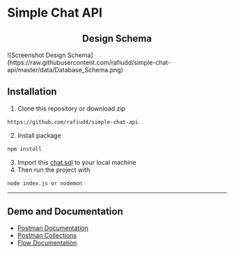 # Simple Chat API
<h2 align="center">Design Schema</h2>
![Screenshot Design Schema](https://raw.githubusercontent.com/rafiudd/simple-chat-api/master/data/Database_Schema.png)

## Installation
1. Clone this repository or download zip
```bash
https://github.com/rafiudd/simple-chat-api
```
2. Install package
```bash
npm install
```
3. Import this [chat.sql](https://github.com/rafiudd/simple-chat-api/blob/master/data/chat.sql) to your local machine
4. Then run the project with 
```bash
node index.js or nodemon
```
---
## Demo and Documentation
- [Postman Documentation](https://documenter.getpostman.com/view/4289441/U16qKNuD)
- [Postman Collections](https://www.getpostman.com/collections/c97dfb8b7ca7c7ff9b5d)
- [Flow Documentation](https://docs.google.com/document/d/1N4liCsUSJVaYWIS63C6HPznVP0oFJJwT7VlY0iUQlO8/edit?usp=sharing)
